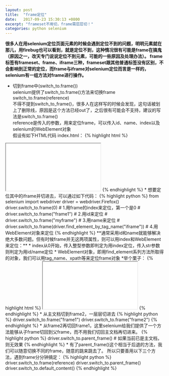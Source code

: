 ```yaml
---
layout: post
title:  "frame定位"
date:   2017-09-23 15:30:13 +0800
excerpt: "frameset不用切，frame需层层切！"
categories: python selenium
---
```



**很多人在用selenium定位页面元素的时候会遇到定位不到的问题，明明元素就在那儿，用firebug也可以看到，就是定位不到，这种情况很有可能是frame在搞鬼（原因之一，改天专门说说定位不到元素，可能的一些原因及处理办法）。
frame标签有frameset、frame、iframe三种，frameset跟其他普通标签没有区别，不会影响到正常的定位，而frame与iframe对selenium定位而言是一样的，selenium有一组方法对frame进行操作。**
* 切到frame中(switch_to.frame())    
selenium提供了switch_to.frame()方法来切换frame    
switch_to.frame(reference)    
不得不提到switch_to_frame()，很多人在这样写的时候会发现，这句话被划上了删除线，原因是这个方法已经out了，之后很有可能会不支持，建议的写法是switch_to.frame()    
reference是传入的参数，用来定位frame，可以传入id、name、index以及selenium的WebElement对象    
假设有如下HTML代码 index.html：
{% highlight html %}
<html lang="en">
<head>
    <title>FrameTest</title>
</head>
<body>
<iframe src="a.html" id="frame1" name="myframe"></iframe>
</body>
</html>
{% endhighlight %}
* 想要定位其中的iframe并切进去，可以通过如下代码：
{% highlight python %}
from selenium import webdriver
driver = webdriver.Firefox()
driver.switch_to.frame(0)  # 1.用frame的index来定位，第一个是0
# driver.switch_to.frame("frame1")  # 2.用id来定位
# driver.switch_to.frame("myframe")  # 3.用name来定位
# driver.switch_to.frame(driver.find_element_by_tag_name("iframe"))  # 4.用WebElement对象来定位
{% endhighlight %}
**通常采用id和name就能够解决绝大多数问题。但有时候frame并无这两项属性，则可以用index和WebElement来定位：**
* index从0开始，传入整型参数即判定为用index定位，传入str参数则判定为用id/name定位
* WebElement对象，即用find_element系列方法所取得的对象，我们可以用tag_name、xpath等来定位frame对象
*举个栗子：
{% highlight html %}
<iframe src="myframetest.html" />
{% endhighlight %}
* 用xpath定位，传入WebElement对象：
{% highlight python %}
driver.switch_to.frame(driver.find_element_by_xpath("//iframe[contains(@src,'myframe')]"))
{% endhighlight %}
* 从frame中切回主文档(switch_to.default_content())
切到frame中之后，我们便不能继续操作主文档的元素，这时如果想操作主文档内容，则需切回主文档。
{% highlight python %}
driver.switch_to.default_content()
{% endhighlight %}
* 嵌套frame的操作(switch_to.parent_frame())
有时候我们会遇到嵌套的frame，如下：
{% highlight html %}
<html>
    <iframe id="frame1">
        <iframe id="frame2" / >
    </iframe>
</html>
{% endhighlight %}
* 从主文档切到frame2，一层层切进去
{% highlight python %}
driver.switch_to.frame("frame1")
driver.switch_to.frame("frame2")
{% endhighlight %}
* 从frame2再切回frame1，这里selenium给我们提供了一个方法能够从子frame切回到父frame，而不用我们切回主文档再切进来。
{% highlight python %}
driver.switch_to.parent_frame()  # 如果当前已是主文档，则无效果
{% endhighlight %}
* 有了parent_frame()这个相当于后退的方法，我们可以随意切换不同的frame，随意的跳来跳去了。
所以只要善用以下三个方法，遇到frame分分钟搞定：
{% highlight python %}
driver.switch_to.frame(reference)
driver.switch_to.parent_frame()
driver.switch_to.default_content()
{% endhighlight %}